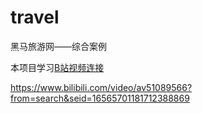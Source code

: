 # travel
黑马旅游网——综合案例

本项目学习[B站视频连接](https://www.bilibili.com/video/av51089566?from=search&seid=16565701181712388869)

https://www.bilibili.com/video/av51089566?from=search&seid=16565701181712388869

